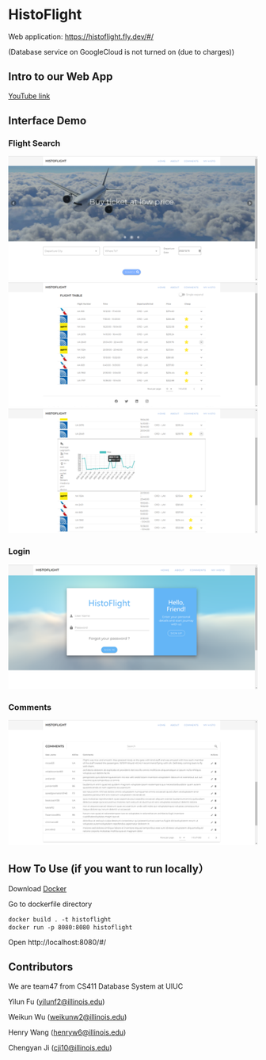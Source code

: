 # HistoFlight
Web application: https://histoflight.fly.dev/#/

(Database service on GoogleCloud is not turned on (due to charges))

## Intro to our Web App
[YouTube link](https://youtu.be/BMpqUacX58w)

## Interface Demo
### Flight Search
![image](./doc/images/interface1.png)
![image](./doc/images/interface3.png)
![image](./doc/images/interface4.png)
### Login
![image](./doc/images/interface2.png)
###  Comments
![image](./doc/images/interface5.png)

## How To Use (if you want to run locally） 
Download [Docker](https://www.docker.com/)

Go to dockerfile directory
```
docker build . -t histoflight
docker run -p 8080:8080 histoflight
```
Open http://localhost:8080/#/
## Contributors
We are team47 from CS411 Database System at UIUC

Yilun Fu (yilunf2@illinois.edu)

Weikun Wu (weikunw2@illinois.edu)

Henry Wang (henryw6@illinois.edu)

Chengyan Ji (cji10@illinois.edu)
